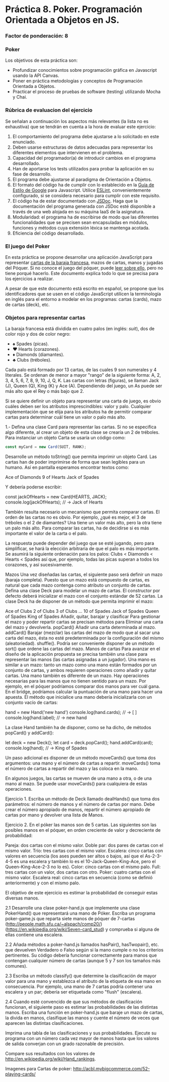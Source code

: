 # Práctica 8. Poker. Programación Orientada a Objetos en JS.
### Factor de ponderación: 8

### Poker

Los objetivos de esta práctica son:

* Profundizar conocimientos sobre programación gráfica en Javascript usando la API Canvas.
* Poner en práctica metodologías y conceptos de Programación Orientada a Objetos.
* Practicar el proceso de pruebas de software (testing) utilizando Mocha y Chai.

### Rúbrica de evaluacion del ejercicio

Se señalan a continuación los aspectos más relevantes (la lista no es exhaustiva)
que se tendrán en cuenta a la hora de evaluar este ejercicio:
1. El comportamiento del programa debe ajustarse a lo solicitado en este enunciado.
2. Deben usarse estructuras de datos adecuadas para representar los diferentes elementos que intervienen en el problema.
3. Capacidad del programador(a) de introducir cambios en el programa desarrollado.
4. Han de aportarse los tests utilizados para probar la aplicación en su fase de desarrollo.
5. El programa debe ajustarse al paradigma de Orientación a Objetos.
6. El formato del código ha de cumplir con lo establecido en la [Guía de Estilo de Google](https://google.github.io/styleguide/jsguide.html)
para Javascript. Utilice [ESLint](https://eslint.org/), convenientemente configurado, si se considera necesario para cumplir con este requisito.
7. El código ha de estar documentado con [JSDoc](https://jsdoc.app/). Haga que la documentación del programa generada con JSDoc esté disponible a través de una web alojada en su máquina IaaS de la asignatura.
8. Modularidad: el programa ha de escribirse de modo que las diferentes funcionalidades
que se precisen sean encapsuladas en módulos, funciones y métodos cuya extensión léxica se
mantenga acotada.
9. Eficiencia del código desarrollado.

### El juego del Poker

En esta práctica se propone desarrollar una aplicación JavaScript para representar 
[cartas de la baraja francesa](https://en.wikipedia.org/wiki/Standard_52-card_deck), mazos de cartas, manos y jugadas del Póquer.
Si no conoce el juego del póquer, puede [leer sobre ello](http://en.wikipedia.org/wiki/Poker), 
pero no tiene porqué hacerlo. 
Este documento explica todo lo que se precisa para los ejercicios a realizar.

A pesar de que este documento está escrito en español, se propone que los identificadores que se usen en el código JavaScript utilicen la terminología en inglés para el entorno a modelar en los programas: cartas (cards), mazo de cartas (deck), etc.

### Objetos para representar cartas
La baraja francesa está dividida en cuatro palos (en inglés: *suit*), dos de color rojo y dos de color negro:

* ♠ Spades (picas).
* ♥ Hearts (corazones).
* ♦ Diamonds (diamantes).
* ♣ Clubs (tréboles).

Cada palo está formado por 13 cartas, de las cuales 9 son numerales y 4 literales. 
Se ordenan de menor a mayor "rango" de la siguiente forma: A, 2, 3, 4, 5, 6, 7, 8, 9, 10, J, Q, K. 
Las cartas con letras (figuras), se llaman Jack (J), Queen (Q), King (K) y Ace (A).
Dependiendo del juego, un As puede ser más alto que el Rey o más bajo que 2.

Si se quiere definir un objeto para representar una carta de juego, es obvio cuáles deben ser los atributos imprescindibles: valor y palo.
Cualquier implementación que se elija para los atributos ha de permitir comparar cartas para determinar cuál tiene un valor o palo más alto.

1.- Defina una clase Card para representar las cartas.
Si no se especifica algo diferente, al crear un objeto de esta clase se crearía un 2 de tréboles.
Para instanciar un objeto Carta se usaría un código como:

```javascript
const myCard = new Card(SUIT, RANK);
```

Desarrolle un método toString() que permita imprimir un objeto Card.
Las cartas han de poder imprimirse de forma que sean legibles para un humano.
Así en pantalla esperamos encontrar textos como:

Ace of Diamonds
9 of Hearts
Jack of Spades

Y debería poderse escribir:

const jackOfHearts = new Card(HEARTS, JACK);
console.log(jackOfHearts);		// -> Jack of Hearts

También resulta necesario un mecanismo que permita comparar cartas.
El orden de las cartas no es obvio. Por ejemplo, ¿qué es mejor, el 3 de tréboles o el 2 de diamantes? Una tiene un valor más alto, pero la otra tiene un palo más alto. Para comparar las cartas, ha de decidirse si es más importante el valor de la carta o el palo.

La respuesta puede depender del juego que se esté jugando, pero para simplificar, se hará la elección arbitraria de que el palo es más importante. Se asumirá la siguiente ordenación para los palos:
Clubs < Diamonds < Hearts < Spades
así que, por ejemplo, todas las picas superan a todos los corazones, y así sucesivamente.

Mazos
Una vez diseñadas las cartas, el siguiente paso será definir un mazo (baraja completa). Puesto que un mazo está compuesto de cartas, es natural que cada mazo contenga como atributo un conjunto de cartas.
Defina una clase Deck para modelar un mazo de cartas. El constructor por defecto deberá inicializar el mazo con el conjunto estándar de 52 cartas.
La clase Deck ha de disponer de un método que permita imprimir el mazo:

Ace of Clubs
2 of Clubs
3 of Clubs
…
10 of Spades
Jack of Spades
Queen of Spades
King of Spades
Añadir, quitar, barajar y clasificar
Para gestionar el mazo y poder repartir cartas se precisan métodos para
Eliminar una carta del mazo y devolverla. popCard()
Añadir una carta determinada al mazo. addCard()
Barajar (mezclar) las cartas del mazo de modo que al sacar una carta del mazo, ésta no esté predeterminada por la configuración del mismo (aleatoriedad).  shuffle().
Podría ser conveniente disponer de un método sort() que ordene las cartas del mazo.
Manos de cartas
Para avanzar en el diseño de la aplicación propuesta se precisa también una clase para representar las manos (las cartas asignadas a un jugador).
Una mano es similar a un mazo: tanto un mazo como una mano están formados por un conjunto de cartas, y ambos requieren operaciones como añadir y quitar cartas.
Una mano también es diferente de un mazo. Hay operaciones necesarias para las manos que no tienen sentido para un mazo. Por ejemplo, en el póquer podríamos comparar dos manos para ver cuál gana. En el bridge, podríamos calcular la puntuación de una mano para hacer una apuesta.
El método que inicialice una mano debería inicializarla con un conjunto vacío de cartas:

hand = new Hand('new hand')
console.log(hand.cards);			// -> [ ]
console.log(hand.label);			// -> new hand

La clase Hand también ha de disponer, como se ha dicho, de métodos popCard() y addCard():

let deck = new Deck();
let card = deck.popCard();
hand.addCard(card);
console.log(hand);		// -> King of Spades

Un paso adicional es disponer de un método moveCards() que toma dos argumentos: una mano y el número de cartas a repartir.
moveCards() toma el número de cartas a repartir del mazo y las coloca en la mano.

En algunos juegos, las cartas se mueven de una mano a otra, o de una mano al mazo. Se puede usar moveCards() para cualquiera de estas operaciones.

Ejercicio 1. Escriba un método de Deck llamado dealHands() que toma dos parámetros: el número de manos y el número de cartas por mano. Debe crear el número apropiado de manos, repartir el número apropiado de cartas por mano y devolver una lista de Manos.

Ejercicio 2. En el póker las manos son de 5 cartas. Las siguientes son las posibles manos en el póquer, en orden creciente de valor y decreciente de probabilidad:

Pareja: dos cartas con el mismo valor.
Doble par: dos pares de cartas con el mismo valor.
Trío: tres cartas con el mismo valor.
Escalera: cinco cartas con valores en secuencia (los ases pueden ser altos o bajos, así que el As-2-3-4-5 es una escalera y también lo es el 10-Jack-Queen-King-Ace, pero el Queen-King-Ace-2-3 no lo es).
Color: cinco cartas con el mismo palo.
Full: tres cartas con un valor, dos cartas con otro.
Poker: cuatro cartas con el mismo valor.
Escalera real: cinco cartas en secuencia (como se definió anteriormente) y con el mismo palo.

El objetivo de este ejercicio es estimar la probabilidad de conseguir estas diversas manos.

2.1 Desarrolle una clase poker-hand.js que implemente una clase PokerHand() que representará una mano de Póker.
Escriba un programa poker-game.js que reparta siete manos de póquer de 7-cartas (http://people.math.sfu.ca/~alspach/comp20/)
(https://en.wikipedia.org/wiki/Seven-card_stud)
y comprueba si alguna de ellas contiene una escalera.

2.2 Añada métodos a poker-hand.js llamados hasPair(), hasTwopair(), etc. que devuelven Verdadero o Falso según si la mano cumple o no los criterios pertinentes. Su código debería funcionar correctamente para manos que contengan cualquier número de cartas (aunque 5 y 7 son los tamaños más comunes).

2.3 Escriba un método classify() que determine la clasificación de mayor valor para una mano y establezca el atributo de la etiqueta de esa mano en consecuencia. Por ejemplo, una mano de 7 cartas podría contener una escalera y un par; debería ser etiquetada como "flush" (escalera).

2.4 Cuando esté convencido de que sus métodos de clasificación funcionan, el siguiente paso es estimar las probabilidades de las distintas manos. Escriba una función en poker-hand.js que baraje un mazo de cartas, la divida en manos, clasifique las manos y cuente el número de veces que aparecen las distintas clasificaciones.

Imprima una tabla de las clasificaciones y sus probabilidades. Ejecute su programa con un número cada vez mayor de manos hasta que los valores de salida converjan con un grado razonable de precisión.

Compare sus resultados con los valores de http://en.wikipedia.org/wiki/Hand_rankings.

Imagenes para Cartas de poker:
http://acbl.mybigcommerce.com/52-playing-cards/

